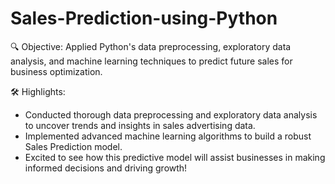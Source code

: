 ﻿# Sales-Prediction-using-Python

🔍 Objective: Applied Python's data preprocessing, exploratory data analysis, and machine learning techniques to predict future sales for business optimization.

🛠️ Highlights:
- Conducted thorough data preprocessing and exploratory data analysis to uncover trends and insights in sales advertising data.
- Implemented advanced machine learning algorithms to build a robust Sales Prediction model.
- Excited to see how this predictive model will assist businesses in making informed decisions and driving growth!
